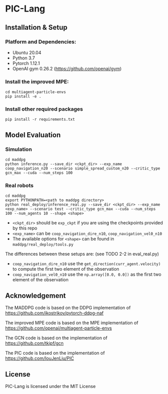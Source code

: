 # PIC-Lang

## Installation & Setup

### Platform and Dependencies: 
* Ubuntu 20.04 
* Python 3.7
* Pytorch 1.12.1
* OpenAI gym 0.26.2 (https://github.com/openai/gym)

### Install the improved MPE:
    cd multiagent-particle-envs
    pip install -e .

### Install other required packages
    pip install -r requirements.txt

## Model Evaluation

### Simulation
    cd maddpg
    python inference.py --save_dir <ckpt_dir> --exp_name coop_navigation_n20 --scenario simple_spread_custom_n20 --critic_type gcn_max --cuda --num_steps 100

### Real robots
    cd maddpg
    export PYTHONPATH=<path to maddpg directory>
    python real_deploy/inference_real.py --save_dir <ckpt_dir> --exp_name <exp_name> --scenario test --critic_type gcn_max --cuda --num_steps 100 --num_agents 10 --shape <shape>

- `<ckpt_dir>` should be `exp_ckpt` if you are using the checkpoints provided by this repo
- `<exp_name>` can be `coop_navigation_dire_n10`, `coop_navigation_vel0_n10`
- The available options for `<shape>` can be found in `maddpg/real_deploy/tools.py`

The differences between these setups are: (see TODO 2-2 in eval_real.py)
- `coop_navigation_dire_n10` use the `get_direction(curr_agent.velocity)` to compute the first two element of the observation
- `coop_navigation_vel0_n10` use the `np.array([0.0, 0.0])` as the first two element of the observation

## Acknowledgement
The MADDPG code is based on the DDPG implementation of https://github.com/ikostrikov/pytorch-ddpg-naf

The improved MPE code is based on the MPE implementation of https://github.com/openai/multiagent-particle-envs

The GCN code is based on the implementation of https://github.com/tkipf/gcn

The PIC code is based on the implementation of https://github.com/IouJenLiu/PIC

## License
PIC-Lang is licensed under the MIT License

